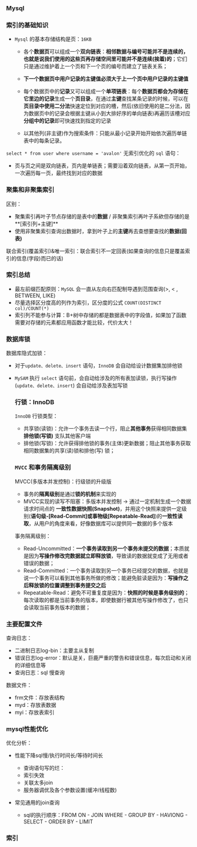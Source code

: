 ### Mysql

### 索引的基础知识

- `Mysql` 的基本存储结构是页：`16KB`

  - 各个**数据页**可以组成一个**双向链表**：**相邻数据与编号可能并不是连续的，也就是说我们使用的这些页再存储空间里可能并不是连续(挨着)的**；它们只是通过维护着上一个页和下一个页的编号而建立了链表关系；
  - **下一个数据页中用户记录的主键值必须大于上一个页中用户记录的主键值**
  - 每个数据页中的**记录**又可以组成一个**单项链表**：每个**数据页都会为存储在它里边的记录**生成一个**页目录**，在通过**主键**查找某条记录的时候，可以在**页目录中使用二分法**快速定位到对应的槽，然后(依旧使用的是二分法，因为数据页中的记录会根据主键从小到大排好序的单向链表)再遍历该槽对应**分组中的记录**即可快速找到指定的记录

  - 以其他列(非主键)作为搜索条件：只能从最小记录开始开始依次遍历单链表中的每条记录。

`select * from user where username = 'avalon'` 无索引优化的 `sql` 语句：

- 页与页之间是双向链表，页内是单链表；需要沿着双向链表，从第一页开始，一次遍历每一页，最终找到对应的数据

### 聚集和非聚集索引

区别：

- 聚集索引再叶子节点存储的是表中的**数据** / 非聚集索引再叶子系欸但存储的是**[索引列+主键]**
- 使用非聚集索引查询出数据时，拿到叶子上的**主键**再去查想要查找的**数据(回表)**

联合索引(覆盖索引)&唯一索引：联合索引不一定回表(如果查询的信息只是覆盖索引的信息(字段)而已的话)

### 索引总结

- 最左前缀匹配原则：`MySQL` 会一直从左向右匹配制导遇到范围查询(>, < , BETWEEN, LIKE)
- 尽量选择区分度高的列作为索引，区分度的公式 `COUNT(DISTINCT col)/COUNT(*)`
- 索引列不能参与计算：B+树中存储的都是数据表中的字段值，如果加了函数需要对存储的元素都应用函数才能比较，代价太大！

### 数据库锁

数据库隐式加锁：

- 对于`update、delete、insert` 语句，`InnoDB` 会自动给设计数据集加排他锁

- `MySAM` 执行 `select` 语句前，会自动给涉及的所有表加读锁，执行写操作(`update、delete、insert`) 会自动给涉及表加写锁

  ### 行锁：InnoDB

  `InnoDB` 行锁类型：

  - 共享锁(读锁)：允许一个事务去读一个行，阻止**其他事务**获得相同数据集**排他锁(写锁)** 支队其他客户端
  - 排他锁(写锁)：允许获得排他锁的事务(主体)更新数据；阻止其他事务获取相同数据集的共享(读)锁和排他(写) 锁；

  ### `MVCC` 和事务隔离级别

  MVCC(多版本并发控制)：行级锁的升级版

  - 事务的**隔离级别**是通过**锁的机制**来实现的
  - MVCC实现的读写不阻塞：多版本并发控制 -> 通过一定机制生成一个数据请求时间点的 **一致性数据快照(Snapshot)**，并用这个快照来提供一定级别(**语句级-[Read-Commit]或事物级[Repeatable-Read]**)的**一致性读取**，从用户的角度来看，好像数据库可以提供同一数据的多个版本

  事务隔离级别：

  - Read-Uncommitted：**一个事务读取到另一个事务未提交的数据**；本质就是因为**写操作修改完数据就立即释放锁**，导致读的数据就变成了无用或者错误的数据；
  - Read-Committed：一个事务读取到另一个事务已经提交的数据，也就是说一个事务可以看到其他事务所做的修改；能避免脏读是因为：**写操作之后释放锁的位置调整到事务提交之后**
  - Repeatable-Read：避免不可重复度是因为：**快照的时候是事务级别的**；每次读取的都是当前事务的版本，即使数据行被其他写操作修改了，也只会读取当前事务版本的数据；







### 主要配置文件 

查询日志：

- 二进制日志log-bin：主要主从复制
- 错误日志log-error：默认是关，巨鹿严重的警告和错误信息，每次启动和关闭的详细信息等
- 查询日志：sql 慢查询

数据文件：

- frm文件：存放表结构
- myd：存放表数据
- myi：存放表索引

### mysql性能优化

优化分析：

- 性能下降sql慢/执行时间长/等待时间长
  - 查询语句写的烂：
  - 索引失效
  - 关联太多join
  - 服务器调优及各个参数设置(缓冲/线程数)

- 常见通用的join查询
  - sql的执行顺序：FROM ON - JOIN WHERE - GROUP BY - HAVIONG - SELECT - ORDER BY - LIMIT	

### 索引

